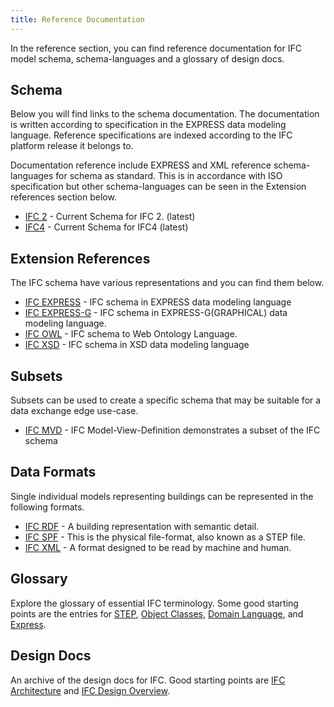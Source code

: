 ```yaml
---
title: Reference Documentation
---
```

In the reference section, you can find reference documentation for IFC model schema, schema-languages and a glossary of design docs.


## Schema

Below you will find links to the schema documentation. The documentation is written according to specification in the EXPRESS data modeling language. Reference specifications are indexed according to the IFC platform release it belongs to.

Documentation reference include EXPRESS and XML reference schema-languages for schema as standard. This is in accordance with ISO specification but other schema-languages can be seen in the Extension references section below.

* [IFC 2](/docs/reference/schema/ifc2x3-tc1/overview.md) - Current Schema for IFC 2. (latest)
* [IFC4](/docs/reference/schema/ifc4_Add2/overview.md) - Current Schema for IFC4 (latest)

## Extension References

The IFC schema have various representations and you can find them below.

* [IFC EXPRESS](/docs/reference/schema-languages/ifc-express/express-overview/) - IFC schema in EXPRESS data modeling language
* [IFC EXPRESS-G](/docs/reference/schema-languages/ifc-express/express-g-overview/) - IFC schema in EXPRESS-G(GRAPHICAL) data modeling language.
* [IFC OWL](/docs/reference/schema-languages/ifc-owl/owl-overview/) - IFC schema to Web Ontology Language.
* [IFC XSD](/docs/reference/schema-languages/ifc-xml/xml-overview/) - IFC schema in XSD data modeling language

## Subsets

Subsets can be used to create a specific schema that may be suitable for a data exchange edge use-case.

* [IFC MVD](/docs/reference/subset/ifc-mvd/mvd-overview/) - IFC Model-View-Definition demonstrates a subset of the IFC schema

## Data Formats

Single individual models representing buildings can be represented in the following formats.

* [IFC RDF](/docs/reference/data-formats/ifc-rdf/rdf-overview/) - A building representation with semantic detail.
* [IFC SPF](/docs/reference/data-formats/ifc-spf/spf-overview/) - This is the physical file-format, also known as a STEP file.
* [IFC XML](/docs/reference/data-formats/ifc-xml/xml-overview/) - A format designed to be read by machine and human.


## Glossary

Explore the glossary of essential IFC terminology. Some good starting points are the entries for [STEP](/docs/), [Object Classes](/docs/), [Domain Language](/docs/), and [Express](/docs/).

## Design Docs

An archive of the design docs for IFC. Good starting points are [IFC Architecture](https://github.com/) and [IFC Design Overview](https://github.com/).
